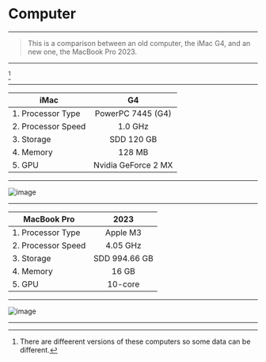 # Computer

***********

> This is a comparison between an old computer, the iMac G4, and an new one, the MacBook Pro 2023.

-------

[^1]

_______________

| **iMac**          | __G4__            |                      
| ------------- |:-------------:|                       
| 1. Processor Type      | PowerPC 7445 (G4) |           
| 2. Processor Speed      | 1.0 GHz      |                
| 3. Storage | SDD 120 GB|                                
| 4. Memory | 128 MB      |                               
| 5. GPU | Nvidia GeForce 2 MX      |   

****************

![image](https://github.com/RiyadSaid/Computer/assets/156184703/70d1ea2c-9a39-450c-8dcd-987a81b8d227)

-------------------

| __MacBook Pro__          | **2023**            |
 | ------------- |:-------------:|
  | 1. Processor Type      | Apple M3 |
  | 2. Processor Speed      | 4.05 GHz      |
   | 3. Storage | SDD 994.66 GB|
   | 4. Memory | 16 GB|
   | 5. GPU | 10-core      |

   ___________________

![image](https://github.com/RiyadSaid/Computer/assets/156184703/72b93788-29bb-4950-89e7-15124e5ede86)

*******************

[^1]: There are diffeerent versions of these computers so some data can be different.
